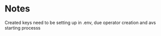# Notes

Created keys need to be setting up in .env, due operator creation and avs starting processs
